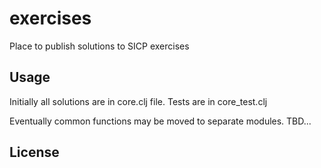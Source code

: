 # exercises

Place to publish solutions to SICP exercises

## Usage

Initially all solutions are in core.clj file. Tests are in core_test.clj

Eventually common functions may be moved to separate modules. TBD...

## License

<!-- Copyright © 2018 FIXME

Distributed under the Eclipse Public License either version 1.0 or (at
your option) any later version. -->
